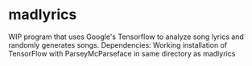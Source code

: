 # madlyrics
WIP program that uses Google's Tensorflow to analyze song lyrics and randomly generates songs.
Dependencies:
Working installation of TensorFlow with ParseyMcParseface in same directory as madlyrics
